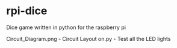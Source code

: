 # rpi-dice
Dice game written in python for the raspberry pi

Circuit_Diagram.png - Circuit Layout
on.py - Test all the LED lights

